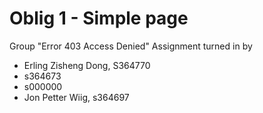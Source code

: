 # Oblig 1 - Simple page
Group "Error 403 Access Denied"
Assignment turned in by
- Erling Zisheng Dong, S364770
- s364673
- s000000
- Jon Petter Wiig, s364697
